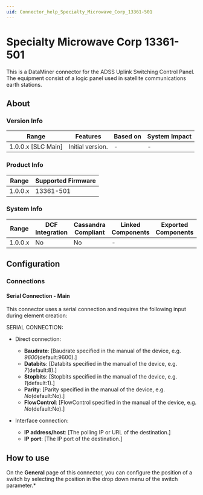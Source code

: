 ```yaml
---
uid: Connector_help_Specialty_Microwave_Corp_13361-501
---
```


# Specialty Microwave Corp 13361-501

This is a DataMiner connector for the ADSS Uplink Switching Control Panel. The equipment consist of a logic panel used in satellite communications earth stations. 

## About

### Version Info

|Range  |Features  |Based on  |System Impact  |
|---------|---------|---------|---------|
|1.0.0.x [SLC Main]     |Initial version.         |-         |-         |

### Product Info

|Range  |Supported Firmware  |
|---------|---------|
|1.0.0.x     |13361-501        |

### System Info

|Range  |DCF Integration  |Cassandra Compliant  |Linked Components  |Exported Components   |
|---------|---------|---------|---------|---------|
|1.0.0.x    |No       |No         |-         |   |

## Configuration

### Connections

#### Serial Connection - Main

This connector uses a serial connection and requires the following input during element creation:

SERIAL CONNECTION:


- Direct connection:

  - **Baudrate**: [Baudrate specified in the manual of the device, e.g. *9600*(default:9600).]
  - **Databits**: [Databits specified in the manual of the device, e.g. *7*(default:8).]
  - **Stopbits**: [Stopbits specified in the manual of the device, e.g. *1*(default:1).]
  - **Parity**: [Parity specified in the manual of the device, e.g. *No*(default:No).]
  - **FlowControl**: [FlowControl specified in the manual of the device, e.g. *No*(default:No).]


- Interface connection:

  - **IP address/host**: [The polling IP or URL of the destination.]
  - **IP port**: [The IP port of the destination.]

## How to use

On the **General** page of this connector, you can configure the position of a switch by selecting the position in the drop down menu of the switch parameter.*
